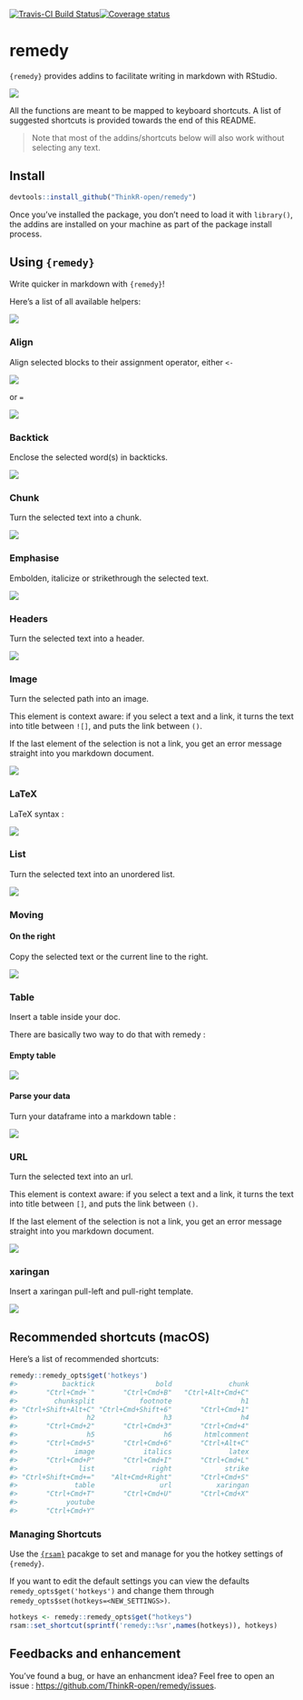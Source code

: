 <!-- README.md is generated from README.Rmd. Please edit that file -->
[![Travis-CI Build
Status](https://travis-ci.org/ThinkR-open/remedy.svg?branch=master)](https://travis-ci.org/ThinkR-open/remedy)[![Coverage
status](https://codecov.io/gh/ThinkR-open/remedy/branch/master/graph/badge.svg)](https://codecov.io/github/ThinkR-open/remedy?branch=master)

remedy
======

`{remedy}` provides addins to facilitate writing in markdown with
RStudio.

![](remedy_example.gif)

All the functions are meant to be mapped to keyboard shortcuts. A list
of suggested shortcuts is provided towards the end of this README.

> Note that most of the addins/shortcuts below will also work without
> selecting any text.

Install
-------

``` r
devtools::install_github("ThinkR-open/remedy")
```

Once you’ve installed the package, you don’t need to load it with
`library()`, the addins are installed on your machine as part of the
package install process.

Using `{remedy}`
----------------

Write quicker in markdown with `{remedy}`!

Here’s a list of all available helpers:

![](readme_gif/remedy_example.gif)

### Align

Align selected blocks to their assignment operator, either `<-`

![](readme_gif/align.gif)

or `=`

![](readme_gif/alignequal.gif)

### Backtick

Enclose the selected word(s) in backticks.

![](readme_gif/backtick.gif)

### Chunk

Turn the selected text into a chunk.

![](readme_gif/chunck.gif)

### Emphasise

Embolden, italicize or strikethrough the selected text.

![](readme_gif/emphasise.gif)

### Headers

Turn the selected text into a header.

![](readme_gif/header.gif)

### Image

Turn the selected path into an image.

This element is context aware: if you select a text and a link, it turns
the text into title between `![]`, and puts the link between `()`.

If the last element of the selection is not a link, you get an error
message straight into you markdown document.

![](readme_gif/image.gif)

### LaTeX

LaTeX syntax :

![](readme_gif/latex.gif)

### List

Turn the selected text into an unordered list.

![](readme_gif/list.gif)

### Moving

#### On the right

Copy the selected text or the current line to the right.

![](readme_gif/right.gif)

### Table

Insert a table inside your doc.

There are basically two way to do that with remedy :

#### Empty table

![](readme_gif/table.gif)

#### Parse your data

Turn your dataframe into a markdown table :

![](readme_gif/table_remedy.gif)

### URL

Turn the selected text into an url.

This element is context aware: if you select a text and a link, it turns
the text into title between `[]`, and puts the link between `()`.

If the last element of the selection is not a link, you get an error
message straight into you markdown document.

![](readme_gif/url.gif)

### xaringan

Insert a xaringan pull-left and pull-right template.

![](readme_gif/xaringan.gif)

Recommended shortcuts (macOS)
-----------------------------

Here’s a list of recommended shortcuts:

``` r
remedy::remedy_opts$get('hotkeys')
#>           backtick               bold              chunk 
#>       "Ctrl+Cmd+`"       "Ctrl+Cmd+B"   "Ctrl+Alt+Cmd+C" 
#>         chunksplit           footnote                 h1 
#> "Ctrl+Shift+Alt+C" "Ctrl+Cmd+Shift+6"       "Ctrl+Cmd+1" 
#>                 h2                 h3                 h4 
#>       "Ctrl+Cmd+2"       "Ctrl+Cmd+3"       "Ctrl+Cmd+4" 
#>                 h5                 h6        htmlcomment 
#>       "Ctrl+Cmd+5"       "Ctrl+Cmd+6"       "Ctrl+Alt+C" 
#>              image            italics              latex 
#>       "Ctrl+Cmd+P"       "Ctrl+Cmd+I"       "Ctrl+Cmd+L" 
#>               list              right             strike 
#> "Ctrl+Shift+Cmd+="    "Alt+Cmd+Right"       "Ctrl+Cmd+S" 
#>              table                url           xaringan 
#>       "Ctrl+Cmd+T"       "Ctrl+Cmd+U"       "Ctrl+Cmd+X" 
#>            youtube 
#>       "Ctrl+Cmd+Y"
```

### Managing Shortcuts

Use the [`{rsam}`](https://github.com/yonicd/rsam) pacakge to set and
manage for you the hotkey settings of `{remedy}`.

If you want to edit the default settings you can view the defaults
`remedy_opts$get('hotkeys')` and change them through
`remedy_opts$set(hotkeys=<NEW_SETTINGS>)`.

``` r
hotkeys <- remedy::remedy_opts$get("hotkeys")
rsam::set_shortcut(sprintf('remedy::%sr',names(hotkeys)), hotkeys)
```

Feedbacks and enhancement
-------------------------

You’ve found a bug, or have an enhancment idea? Feel free to open an
issue : <https://github.com/ThinkR-open/remedy/issues>.
